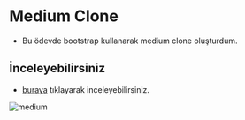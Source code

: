 # Medium Clone
- Bu ödevde bootstrap kullanarak medium clone oluşturdum.

## İnceleyebilirsiniz
 - [buraya](https://haticekiziltas-medium-clone.netlify.app/) tıklayarak inceleyebilirsiniz.

![medium](https://imgur.com/VbLChRE.gif)